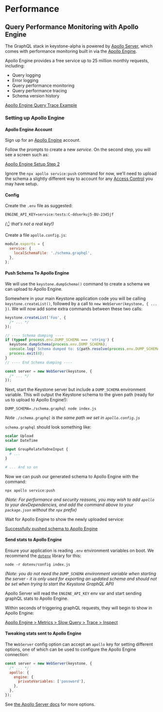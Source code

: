 <!--[meta]
section: guides
title: GraphQL Performance Monitoring
[meta]-->

# Performance

## Query Performance Monitoring with Apollo Engine

The GraphQL stack in keystone-alpha is powered by [Apollo Server](https://www.apollographql.com/docs/apollo-server/),
which comes with performance monitoring built in via the [Apollo Engine](https://engine.apollographql.com).

Apollo Engine provides a free service up to 25 million monthly requests,
including:

- Query logging
- Error logging
- Query performance monitoring
- Query performance tracing
- Schema version history

[Apollo Engine Query Trace Example](./apollo-engine-trace.png)

### Setting up Apollo Engine

#### Apollo Engine Account

Sign up for an [Apollo Engine](https://engine.apollographql.com) account.

Follow the prompts to create a new _service_.
On the second step, you will see a screen such as:

[Apollo Engine Setup Step 2](./apollo-engine-step-2.png)

Ignore the `npx apollo service:push` command for now,
we'll need to upload the schema a slightly different way to account for any
[Access Control](https://v5.keystonejs.com/guides/access-control.) you may have setup.

#### Config

Create the `.env` file as suggested:

```.env
ENGINE_API_KEY=service:tests:C-ddserkuj5-BU-2345jf
```

_(👆 that's not a real key!)_

Create a file `apollo.config.js`:

```javascript
module.exports = {
  service: {
    localSchemaFile: './schema.graphql',
  },
};
```

#### Push Schema To Apollo Engine

We will use the `keystone.dumpSchema()` command to create a schema we can upload
to Apollo Engine.

Somewhere in your main Keystone application code you will be calling
`keystone.createList()`, followed by a call to `new WebServer(keystone, { ... })`.
We will now add some extra commands between these two calls:

```javascript
keystone.createList('Foo', {
  /* ... */
});

// ---- Schema dumping ----
if (typeof process.env.DUMP_SCHEMA === 'string') {
  keystone.dumpSchema(process.env.DUMP_SCHEMA);
  console.log(`Schema dumped to: ${path.resolve(process.env.DUMP_SCHEMA)}`);
  process.exit(0);
}
// ---- End Schema dumping ----

const server = new WebServer(keystone, {
  /* ... */
});
```

Next, start the Keystone server but include a `DUMP_SCHEMA` environment variable.
This will output the Keystone schema to the given path
(ready for us to upload to Apollo Engine!):

```shell
DUMP_SCHEMA=./schema.graphql node index.js
```

_Note `./schema.graphql` is the same path we set in `apollo.config.js`_

`schema.graphql` should look something like:

```graphql
scalar Upload
scalar DateTime

input GroupRelateToOneInput {
  # ...
}

# ... And so on
```

Now we can push our generated schema to Apollo Engine with the command:

```shell
npx apollo service:push
```

_(Note: For performance and security reasons,
you may wish to add `apollo` to your devDependencies,
and add the command above to your `package.json` without the `npx` prefix)_

Wait for Apollo Engine to show the newly uploaded service:

[Successfully pushed schema to Apollo Engine](./apollo-engine-pushed-schema.png)

#### Send stats to Apollo Engine

Ensure your application is reading `.env` environment variables on boot.
We recommend the [`dotenv`](https://www.npmjs.com/package/dotenv) library for this:

```shell
node -r dotenv/config index.js
```

_(Note: you do not need the `DUMP_SCHEMA` environment variable when starting the
server - it is only used for exporting an updated schema and should not be set
when trying to start the Keystone GraphQL API)_

Apollo Server will read the `ENGINE_API_KEY` env var and start sending graphQL
stats to Apollo Engine.

Within seconds of triggering graphQL requests, they will begin to show in Apollo
Engine:

[Apollo Engine > Metrics > Slow Query > Trace > Inspect](./apollo-engine-metrics-usage.gif)

#### Tweaking stats sent to Apollo Engine

The `WebServer` config option can accept an `apollo` key for setting different
options, one of which can be used to configure the Apollo Engine connection:

```javascript
const server = new WebServer(keystone, {
  /* ... */
  apollo: {
    engine: {
      privateVariables: ['password'],
    },
  },
});
```

See [the Apollo Server docs](https://www.apollographql.com/docs/apollo-server/api/apollo-server.html#EngineReportingOptions) for more options.
